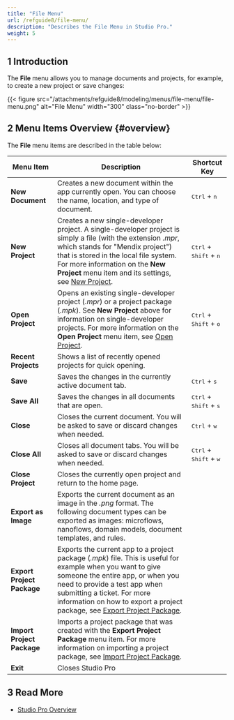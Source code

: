 ```yaml
---
title: "File Menu"
url: /refguide8/file-menu/
description: "Describes the File Menu in Studio Pro."
weight: 5
---
```


## 1 Introduction

The **File** menu allows you to manage documents and projects, for example, to create a new project or save changes:

{{< figure src="/attachments/refguide8/modeling/menus/file-menu/file-menu.png" alt="File Menu"   width="300"  class="no-border" >}}

## 2 Menu Items Overview {#overview}

The **File** menu items are described in the table below:

| Menu Item                  | Description                                                  | Shortcut Key                                      |
| -------------------------- | ------------------------------------------------------------ | ------------------------------------------------- |
| **New Document**           | Creates a new document within the app currently open. You can choose the name, location, and type of document. | <kbd>Ctrl</kbd> + <kbd>n</kbd>                    |
| **New Project**            | Creates a new single-developer project. A single-developer project is simply a file (with the extension *.mpr*, which stands for "Mendix project") that is stored in the local file system. For more information on the **New Project** menu item and its settings, see [New Project](/refguide8/new-project/). | <kbd>Ctrl</kbd> + <kbd>Shift</kbd> + <kbd>n</kbd> |
| **Open Project**           | Opens an existing single-developer project (*.mpr*) or a project package (*.mpk*). See **New Project** above for information on single-developer projects. For more information on the **Open Project** menu item, see [Open Project](/refguide8/open-app-dialog/). | <kbd>Ctrl</kbd> + <kbd>Shift</kbd> + <kbd>o</kbd> |
| **Recent Projects**        | Shows a list of recently opened projects for quick opening.  |                                                   |
| **Save**                   | Saves the changes in the currently active document tab.      | <kbd>Ctrl</kbd> + <kbd>s</kbd>                    |
| **Save All**               | Saves the changes in all documents that are open.            | <kbd>Ctrl</kbd> + <kbd>Shift</kbd> + <kbd>s</kbd> |
| **Close**                  | Closes the current document. You will be asked to save or discard changes when needed. | <kbd>Ctrl</kbd> + <kbd>w</kbd>                    |
| **Close All**              | Closes all document tabs. You will be asked to save or discard changes when needed. | <kbd>Ctrl</kbd> + <kbd>Shift</kbd> + <kbd>w</kbd> |
| **Close Project**          | Closes the currently open project and return to the home page. |                                                   |
| **Export as Image**        | Exports the current document as an image in the *.png* format. The following document types can be exported as images: microflows, nanoflows, domain models, document templates, and rules. |                                                   |
| **Export Project Package** | Exports the current app to a project package (*.mpk*) file. This is useful for example when you want to give someone the entire app, or when you need to provide a test app when submitting a ticket. For more information on how to export a project package, see [Export Project Package](/refguide8/export-project-package-dialog/). |                                                   |
| **Import Project Package** | Imports a project package that was created with the **Export Project Package** menu item. For more information on importing a project package, see [Import Project Package](/refguide8/import-project-package-dialog/). |                                                   |
| **Exit**                   | Closes Studio Pro                                            |                                                   |

## 3 Read More

* [Studio Pro Overview](/refguide8/studio-pro-overview/)
